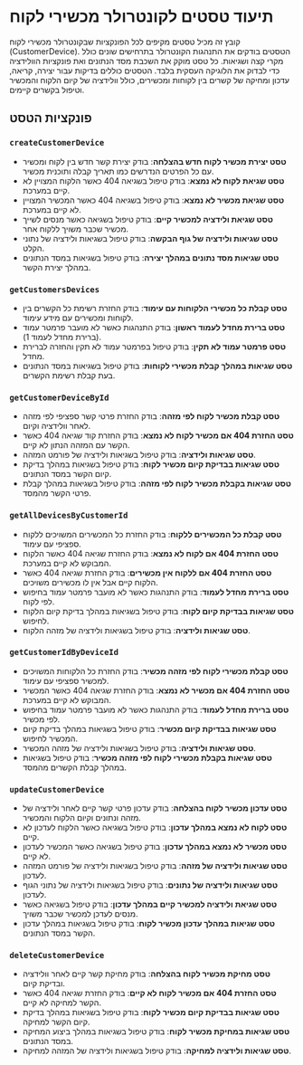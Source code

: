 # תיעוד טסטים לקונטרולר מכשירי לקוח

קובץ זה מכיל טסטים מקיפים לכל הפונקציות שבקונטרולר מכשירי לקוח (CustomerDevice). הטסטים בודקים את התנהגות הקונטרולר בתרחישים שונים כולל מקרי קצה ושגיאות. כל טסט מוקק את השכבת מסד הנתונים ואת פונקציות הוולידציה כדי לבדוק את הלוגיקה העסקית בלבד. הטסטים כוללים בדיקות עבור יצירה, קריאה, עדכון ומחיקה של קשרים בין לקוחות ומכשירים, כולל וולידציה של קיום הלקוח והמכשיר וטיפול בקשרים קיימים.

## פונקציות הטסט

### `createCustomerDevice`
- **טסט יצירת מכשיר לקוח חדש בהצלחה**: בודק יצירת קשר חדש בין לקוח ומכשיר עם כל הפרטים הנדרשים כמו תאריך קבלה ותוכנית מכשיר.
- **טסט שגיאת לקוח לא נמצא**: בודק טיפול בשגיאה 404 כאשר הלקוח המצויין לא קיים במערכת.
- **טסט שגיאת מכשיר לא נמצא**: בודק טיפול בשגיאה 404 כאשר המכשיר המצויין לא קיים במערכת.
- **טסט שגיאת ולידציה למכשיר קיים**: בודק טיפול בשגיאה כאשר מנסים לשייך מכשיר שכבר משויך ללקוח אחר.
- **טסט שגיאות ולידציה של גוף הבקשה**: בודק טיפול בשגיאות ולידציה של נתוני הקלט.
- **טסט שגיאות מסד נתונים במהלך יצירה**: בודק טיפול בשגיאות במסד הנתונים במהלך יצירת הקשר.

### `getCustomersDevices`
- **טסט קבלת כל מכשירי הלקוחות עם עימוד**: בודק החזרת רשימת כל הקשרים בין לקוחות ומכשירים עם מידע עימוד.
- **טסט ברירת מחדל לעמוד ראשון**: בודק התנהגות כאשר לא מועבר פרמטר עמוד (ברירת מחדל לעמוד 1).
- **טסט פרמטר עמוד לא תקין**: בודק טיפול בפרמטר עמוד לא תקין והחזרה לברירת מחדל.
- **טסט שגיאות במהלך קבלת מכשירי לקוחות**: בודק טיפול בשגיאות במסד הנתונים בעת קבלת רשימת הקשרים.

### `getCustomerDeviceById`
- **טסט קבלת מכשיר לקוח לפי מזהה**: בודק החזרת פרטי קשר ספציפי לפי מזהה לאחר וולידציה וקיום.
- **טסט החזרת 404 אם מכשיר לקוח לא נמצא**: בודק החזרת קוד שגיאה 404 כאשר הקשר עם המזהה הנתון לא קיים.
- **טסט שגיאות ולידציה**: בודק טיפול בשגיאות ולידציה של פורמט המזהה.
- **טסט שגיאות בבדיקת קיום מכשיר לקוח**: בודק טיפול בשגיאות במהלך בדיקת קיום הקשר במסד הנתונים.
- **טסט שגיאות בקבלת מכשיר לקוח לפי מזהה**: בודק טיפול בשגיאות במהלך קבלת פרטי הקשר מהמסד.

### `getAllDevicesByCustomerId`
- **טסט קבלת כל המכשירים ללקוח**: בודק החזרת כל המכשירים המשויכים ללקוח ספציפי עם עימוד.
- **טסט החזרת 404 אם לקוח לא נמצא**: בודק החזרת שגיאה 404 כאשר הלקוח המבוקש לא קיים במערכת.
- **טסט החזרת 404 אם ללקוח אין מכשירים**: בודק החזרת שגיאה 404 כאשר הלקוח קיים אבל אין לו מכשירים משויכים.
- **טסט ברירת מחדל לעמוד**: בודק התנהגות כאשר לא מועבר פרמטר עמוד בחיפוש לפי לקוח.
- **טסט שגיאות בבדיקת קיום לקוח**: בודק טיפול בשגיאות במהלך בדיקת קיום הלקוח לחיפוש.
- **טסט שגיאות ולידציה**: בודק טיפול בשגיאות ולידציה של מזהה הלקוח.

### `getCustomerIdByDeviceId`
- **טסט קבלת מכשירי לקוח לפי מזהה מכשיר**: בודק החזרת כל הלקוחות המשויכים למכשיר ספציפי עם עימוד.
- **טסט החזרת 404 אם מכשיר לא נמצא**: בודק החזרת שגיאה 404 כאשר המכשיר המבוקש לא קיים במערכת.
- **טסט ברירת מחדל לעמוד**: בודק התנהגות כאשר לא מועבר פרמטר עמוד בחיפוש לפי מכשיר.
- **טסט שגיאות בבדיקת קיום מכשיר**: בודק טיפול בשגיאות במהלך בדיקת קיום המכשיר לחיפוש.
- **טסט שגיאות ולידציה**: בודק טיפול בשגיאות ולידציה של מזהה המכשיר.
- **טסט שגיאות בקבלת מכשירי לקוח לפי מזהה מכשיר**: בודק טיפול בשגיאות במהלך קבלת הקשרים מהמסד.

### `updateCustomerDevice`
- **טסט עדכון מכשיר לקוח בהצלחה**: בודק עדכון פרטי קשר קיים לאחר ולידציה של מזהה ונתונים וקיום הלקוח והמכשיר.
- **טסט לקוח לא נמצא במהלך עדכון**: בודק טיפול בשגיאה כאשר הלקוח לעדכון לא קיים.
- **טסט מכשיר לא נמצא במהלך עדכון**: בודק טיפול בשגיאה כאשר המכשיר לעדכון לא קיים.
- **טסט שגיאות ולידציה של מזהה**: בודק טיפול בשגיאות ולידציה של פורמט המזהה לעדכון.
- **טסט שגיאות ולידציה של נתונים**: בודק טיפול בשגיאות ולידציה של נתוני הגוף לעדכון.
- **טסט שגיאת ולידציה למכשיר קיים במהלך עדכון**: בודק טיפול בשגיאה כאשר מנסים לעדכן למכשיר שכבר משויך.
- **טסט שגיאות במהלך עדכון מכשיר לקוח**: בודק טיפול בשגיאות במהלך עדכון הקשר במסד הנתונים.

### `deleteCustomerDevice`
- **טסט מחיקת מכשיר לקוח בהצלחה**: בודק מחיקת קשר קיים לאחר וולידציה ובדיקת קיום.
- **טסט החזרת 404 אם מכשיר לקוח לא קיים**: בודק החזרת שגיאה 404 כאשר הקשר למחיקה לא קיים.
- **טסט שגיאות בבדיקת קיום מכשיר לקוח**: בודק טיפול בשגיאות במהלך בדיקת קיום הקשר למחיקה.
- **טסט שגיאות במחיקת מכשיר לקוח**: בודק טיפול בשגיאות במהלך ביצוע המחיקה במסד הנתונים.
- **טסט שגיאות ולידציה למחיקה**: בודק טיפול בשגיאות ולידציה של המזהה למחיקה.
